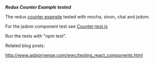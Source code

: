 ***Redux Counter Example tested***

The redux [counter example](https://github.com/gaearon/redux/tree/master/examples/counter) tested with mocha, sinon, chai and jsdom.

For the jsdom component test see [Counter-test.js](https://github.com/andimarek/redux-counter-tested/blob/master/test/components/Counter-test.js)


Run the tests with "npm test".

Related blog posts:

http://www.asbjornenge.com/wwc/testing_react_components.html


